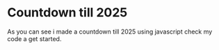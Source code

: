 # Countdown till 2025
As you can see i made a countdown till 2025 using javascript check my code a get started.
